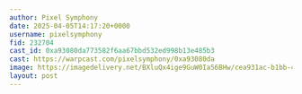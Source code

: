 ```yaml
---
author: Pixel Symphony
date: 2025-04-05T14:17:20+0000
username: pixelsymphony
fid: 232704
cast_id: 0xa93080da773582f6aa67bbd532ed998b13e485b3
cast: https://warpcast.com/pixelsymphony/0xa93080da
image: https://imagedelivery.net/BXluQx4ige9GuW0Ia56BHw/cea931ac-b1bb-4d2e-7f96-193417365a00/original
layout: post
---
```

  

<img src='https://imagedelivery.net/BXluQx4ige9GuW0Ia56BHw/cea931ac-b1bb-4d2e-7f96-193417365a00/original' alt='' referrerpolicy='no-referrer'/>